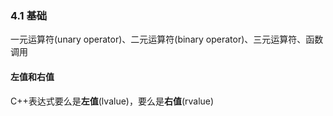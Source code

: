 ### 4.1 基础

一元运算符(unary operator)、二元运算符(binary operator)、三元运算符、函数调用

#### 左值和右值

C++表达式要么是**左值**(lvalue)，要么是**右值**(rvalue)